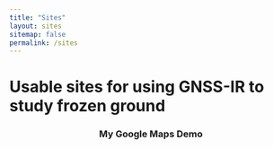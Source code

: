 ```yaml
---
title: "Sites"
layout: sites
sitemap: false
permalink: /sites
---
```


# Usable sites for using GNSS-IR to study frozen ground


<div style="width:100%; height:400px; border:none; text-align:center">
	<head>
    <script
      src="https://maps.googleapis.com/maps/api/js?key=AIzaSyD10Fid-ovVypHgfvy9OqRDNz65arl-lP8&callback=initMap&libraries=&v=weekly"
      defer
    ></script>
    <script>
      // Initialize and add the map
      function initMap() {
        // The location of Uluru
        const uluru = { lat: -25.344, lng: 131.036 };
        // The map, centered at Uluru
        const map = new google.maps.Map(document.getElementById("map"), {
          zoom: 4,
          center: uluru,
        });
        // The marker, positioned at Uluru
        const marker = new google.maps.Marker({
          position: uluru,
          map: map,
        });
      }
    </script>
  </head>
  <body>
    <h3>My Google Maps Demo</h3>
    <!--The div element for the map -->
    <div id="map"></div>
  </body>
</div>